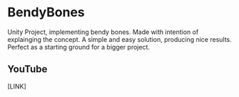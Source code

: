 # BendyBones
Unity Project, implementing bendy bones. Made with intention of explainging the concept.
A simple and easy solution, producing nice results.
Perfect as a starting ground for a bigger project.

## YouTube
[LINK]
